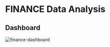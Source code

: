 # FINANCE Data Analysis

## Dashboard

![finance-dashboard](https://github.com/rajan2133/FINANCE-Data-Analysis/assets/125083834/f3b3e64a-ce57-4775-b1de-15a70ec4725d)

